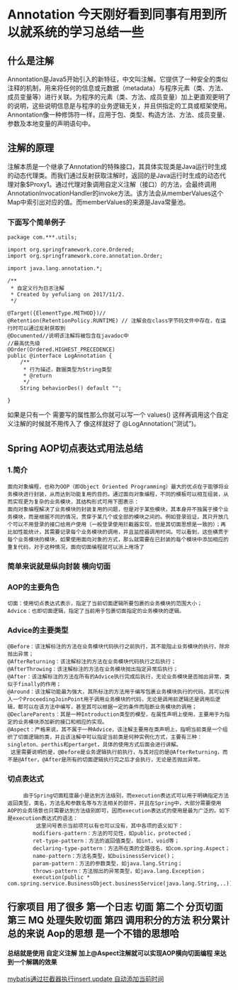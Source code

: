 #  Annotation 今天刚好看到同事有用到所以就系统的学习总结一些
## 什么是注解
Annontation是Java5开始引入的新特征，中文叫注解。它提供了一种安全的类似注释的机制，用来将任何的信息或元数据（metadata）与程序元素（类、方法、成员变量等）进行关联。为程序的元素（类、方法、成员变量）加上更直观更明了的说明，这些说明信息是与程序的业务逻辑无关，并且供指定的工具或框架使用。Annontation像一种修饰符一样，应用于包、类型、构造方法、方法、成员变量、参数及本地变量的声明语句中。
## 注解的原理
注解本质是一个继承了Annotation的特殊接口，其具体实现类是Java运行时生成的动态代理类。而我们通过反射获取注解时，返回的是Java运行时生成的动态代理对象$Proxy1。通过代理对象调用自定义注解（接口）的方法，会最终调用AnnotationInvocationHandler的invoke方法。该方法会从memberValues这个Map中索引出对应的值。而memberValues的来源是Java常量池。
### 下面写个简单例子
```
package com.***.utils;

import org.springframework.core.Ordered;
import org.springframework.core.annotation.Order;

import java.lang.annotation.*;

/**
 * 自定义行为日志注解
 * Created by yefuliang on 2017/11/2.
 */

@Target({ElementType.METHOD})//
@Retention(RetentionPolicy.RUNTIME) // 注解会在class字节码文件中存在，在运行时可以通过反射获取到
@Documented//说明该注解将被包含在javadoc中
//最高优先级
@Order(Ordered.HIGHEST_PRECEDENCE)
public @interface LogAnnotation {
    /**
     * 行为描述，数据类型为String类型
     * @return
     */
    String behaviorDes() default "";

}
```
如果是只有一个 需要写的属性那么你就可以写一个 values() 这样再调用这个自定义注解的时候就不用传入了 像这样就好了 @LogAnnotation(“测试”)。

## Spring AOP切点表达式用法总结
### 1.简介
    面向对象编程，也称为OOP（即Object Oriented Programming）最大的优点在于能够将业务模块进行封装，从而达到功能复用的目的。通过面向对象编程，不同的模板可以相互组装，从而实现更为复杂的业务模块，其结构形式可用下图表示：
    面向对象编程解决了业务模块的封装复用的问题，但是对于某些模块，其本身并不独属于摸个业务模块，而是根据不同的情况，贯穿于某几个或全部的模块之间的。例如登录验证，其只开放几个可以不用登录的接口给用户使用（一般登录使用拦截器实现，但是其切面思想是一致的）；再比如性能统计，其需要记录每个业务模块的调用，并且监控器调用时间。可以看到，这些横贯于每个业务模块的模块，如果使用面向对象的方式，那么就需要在已封装的每个模块中添加相应的重复代码，对于这种情况，面向切面编程就可以派上用场了
  ### 简单来说就是纵向封装 横向切面
###  AOP的主要角色
    切面：使用切点表达式表示，指定了当前切面逻辑所要包裹的业务模块的范围大小；
    Advice：也即切面逻辑，指定了当前用于包裹切面指定的业务模块的逻辑。
###  Advice的主要类型
    @Before：该注解标注的方法在业务模块代码执行之前执行，其不能阻止业务模块的执行，除非抛出异常；
    @AfterReturning：该注解标注的方法在业务模块代码执行之后执行；
    @AfterThrowing：该注解标注的方法在业务模块抛出指定异常后执行；
    @After：该注解标注的方法在所有的Advice执行完成后执行，无论业务模块是否抛出异常，类似于finally的作用；
    @Around：该注解功能最为强大，其所标注的方法用于编写包裹业务模块执行的代码，其可以传入一个ProceedingJoinPoint用于调用业务模块的代码，无论是调用前逻辑还是调用后逻辑，都可以在该方法中编写，甚至其可以根据一定的条件而阻断业务模块的调用；
    @DeclareParents：其是一种Introduction类型的模型，在属性声明上使用，主要用于为指定的业务模块添加新的接口和相应的实现。
    @Aspect：严格来说，其不属于一种Advice，该注解主要用在类声明上，指明当前类是一个组织了切面逻辑的类，并且该注解中可以指定当前类是何种实例化方式，主要有三种：singleton、perthis和pertarget，具体的使用方式后面会进行讲解。
     这里需要说明的是，@Before是业务逻辑执行前执行，与其对应的是@AfterReturning，而不是@After，@After是所有的切面逻辑执行完之后才会执行，无论是否抛出异常。
### 切点表达式
         由于Spring切面粒度最小是达到方法级别，而execution表达式可以用于明确指定方法返回类型，类名，方法名和参数名等与方法相关的部件，并且在Spring中，大部分需要使用AOP的业务场景也只需要达到方法级别即可，因而execution表达式的使用是最为广泛的。如下是execution表达式的语法：
             这里问号表示当前项可以有也可以没有，其中各项的语义如下：
            modifiers-pattern：方法的可见性，如public，protected；
            ret-type-pattern：方法的返回值类型，如int，void等；
            declaring-type-pattern：方法所在类的全路径名，如com.spring.Aspect；
            name-pattern：方法名类型，如buisinessService()；
            param-pattern：方法的参数类型，如java.lang.String；
            throws-pattern：方法抛出的异常类型，如java.lang.Exception；
            execution(public * com.spring.service.BusinessObject.businessService(java.lang.String,..))
            
            
## 行家项目 用了很多 第一个日志 切面 第二个 分页切面 第三 MQ 处理失败切面   第四 调用积分的方法 积分累计 总的来说 Aop的思想 是一个不错的思想哈
#### 总结就是使用 自定义注解 加上@Aspect注解就可以实现AOP横向切面编程 来达到一个解耦的效果


[mybatis通过拦截器执行insert,update 自动添加当前时间](https://blog.csdn.net/KokJuis/article/details/89202211)

